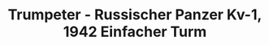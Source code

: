 ---
layout: product
title: "Trumpeter - Russischer Panzer Kv-1, 1942 Einfacher Turm"
price: "TBA" 
desc: "N/A"
img_path: "/assets/img/TRU00358.jpg"
brand: "N/A"
available: false
special_offer: false
new: false
soon: false
cat: "010000"
subcat: "013400"
subsubcat: "0N/A"
sifra: "TRU00358"
---
